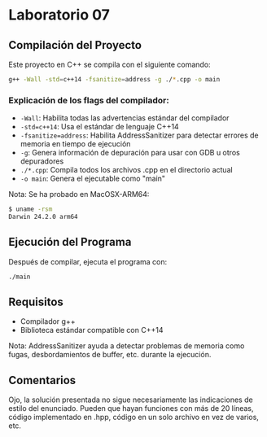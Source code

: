 # Laboratorio 07

## Compilación del Proyecto

Este proyecto en C++ se compila con el siguiente comando:

```bash
g++ -Wall -std=c++14 -fsanitize=address -g ./*.cpp -o main
```

### Explicación de los flags del compilador:

-   `-Wall`: Habilita todas las advertencias estándar del compilador
-   `-std=c++14`: Usa el estándar de lenguaje C++14
-   `-fsanitize=address`: Habilita AddressSanitizer para detectar errores de memoria en tiempo de ejecución
-   `-g`: Genera información de depuración para usar con GDB u otros depuradores
-   `./*.cpp`: Compila todos los archivos .cpp en el directorio actual
-   `-o main`: Genera el ejecutable como "main"

Nota: Se ha probado en MacOSX-ARM64:

```bash
$ uname -rsm
Darwin 24.2.0 arm64
```

## Ejecución del Programa

Después de compilar, ejecuta el programa con:

```bash
./main
```

## Requisitos

-   Compilador g++
-   Biblioteca estándar compatible con C++14

Nota: AddressSanitizer ayuda a detectar problemas de memoria como fugas, desbordamientos de buffer, etc. durante la ejecución.

## Comentarios

Ojo, la solución presentada no sigue necesariamente las indicaciones de estilo del enunciado.
Pueden que hayan funciones con más de 20 líneas, código implementado en .hpp, código en un solo archivo en vez de varios, etc.
